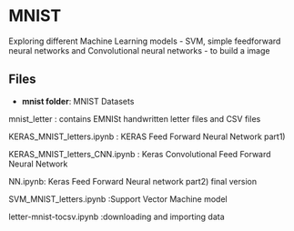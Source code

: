 # MNIST
Exploring different Machine Learning models - SVM, simple feedforward neural networks and Convolutional neural networks - to build a image 

## Files
- __mnist folder__: MNIST Datasets

mnist_letter : contains EMNISt handwritten letter files and CSV files

KERAS_MNIST_letters.ipynb	: KERAS Feed Forward Neural Network part1)

KERAS_MNIST_letters_CNN.ipynb	: Keras Convolutional Feed Forward Neural Network

NN.ipynb: Keras Feed Forward Neural network part2) final version

SVM_MNIST_letters.ipynb	:Support Vector Machine model

letter-mnist-tocsv.ipynb :downloading and importing data
